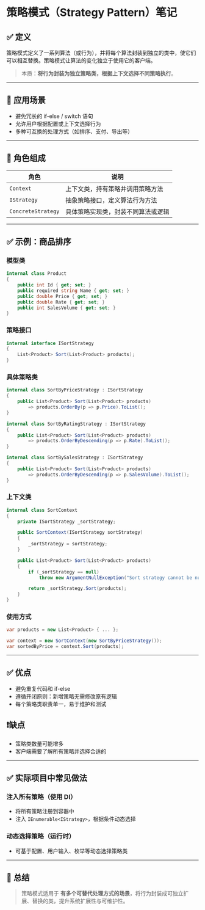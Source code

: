 # 策略模式（Strategy Pattern）笔记

## ✅ 定义

策略模式定义了一系列算法（或行为），并将每个算法封装到独立的类中，使它们可以相互替换。策略模式让算法的变化独立于使用它的客户端。

> 本质：**将行为封装为独立策略类，根据上下文选择不同策略执行**。

---

## 🎯 应用场景

* 避免冗长的 if-else / switch 语句
* 允许用户根据配置或上下文选择行为
* 多种可互换的处理方式（如排序、支付、导出等）

---

## 🧱 角色组成

| 角色                 | 说明                |
| ------------------ | ----------------- |
| `Context`          | 上下文类，持有策略并调用策略方法  |
| `IStrategy`        | 抽象策略接口，定义算法行为方法   |
| `ConcreteStrategy` | 具体策略实现类，封装不同算法或逻辑 |

---

## ✅ 示例：商品排序

### 模型类

```csharp
internal class Product
{
    public int Id { get; set; }
    public required string Name { get; set; }
    public double Price { get; set; }
    public double Rate { get; set; }
    public int SalesVolume { get; set; }
}
```

### 策略接口

```csharp
internal interface ISortStrategy
{
    List<Product> Sort(List<Product> products);
}
```

### 具体策略类

```csharp
internal class SortByPriceStrategy : ISortStrategy
{
    public List<Product> Sort(List<Product> products)
        => products.OrderBy(p => p.Price).ToList();
}

internal class SortByRatingStrategy : ISortStrategy
{
    public List<Product> Sort(List<Product> products)
        => products.OrderByDescending(p => p.Rate).ToList();
}

internal class SortBySalesStrategy : ISortStrategy
{
    public List<Product> Sort(List<Product> products)
        => products.OrderByDescending(p => p.SalesVolume).ToList();
}
```

### 上下文类

```csharp
internal class SortContext
{
    private ISortStrategy _sortStrategy;

    public SortContext(ISortStrategy sortStrategy)
    {
        _sortStrategy = sortStrategy;
    }

    public List<Product> Sort(List<Product> products)
    {
        if (_sortStrategy == null)
            throw new ArgumentNullException("Sort strategy cannot be null");

        return _sortStrategy.Sort(products);
    }
}
```

### 使用方式

```csharp
var products = new List<Product> { ... };

var context = new SortContext(new SortByPriceStrategy());
var sortedByPrice = context.Sort(products);
```

---

## ✅ 优点

* 避免重复代码和 if-else
* 遵循开闭原则：新增策略无需修改原有逻辑
* 每个策略类职责单一，易于维护和测试

## ❗缺点

* 策略类数量可能增多
* 客户端需要了解所有策略并选择合适的

---

## ✅ 实际项目中常见做法

### 注入所有策略（使用 DI）

* 将所有策略注册到容器中
* 注入 `IEnumerable<IStrategy>`，根据条件动态选择

### 动态选择策略（运行时）

* 可基于配置、用户输入、枚举等动态选择策略类

---

## 🏁 总结

> 策略模式适用于 **有多个可替代处理方式的场景**，将行为封装成可独立扩展、替换的类，提升系统扩展性与可维护性。
